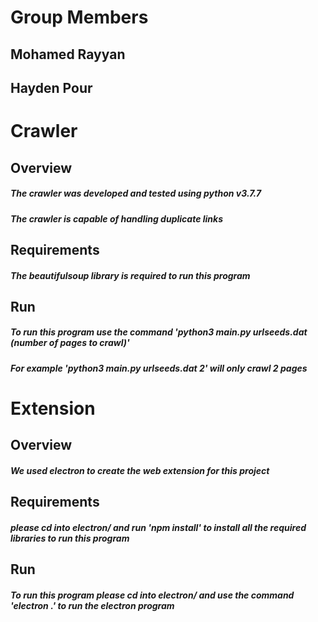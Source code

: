 # Group Members
## Mohamed Rayyan
## Hayden Pour

# Crawler

## Overview
##### The crawler was developed and tested using python v3.7.7
##### The crawler is capable of handling duplicate links

## Requirements
##### The beautifulsoup library is required to run this program

## Run
##### To run this program use the command 'python3 main.py urlseeds.dat (number of pages to crawl)'
##### For example 'python3 main.py urlseeds.dat 2' will only crawl 2 pages

# Extension

## Overview
##### We used electron to create the web extension for this project

## Requirements
##### please cd into electron/ and run 'npm install' to install all the required libraries to run this program

## Run
##### To run this program please cd into electron/ and use the command 'electron .' to run the electron program
